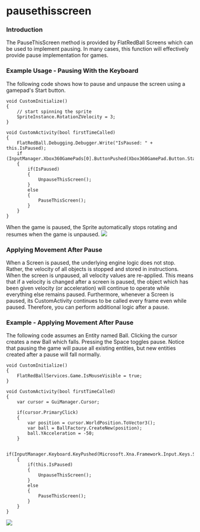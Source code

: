 # pausethisscreen

### Introduction

The PauseThisScreen method is provided by FlatRedBall Screens which can be used to implement pausing. In many cases, this function will effectively provide pause implementation for games.

### Example Usage - Pausing With the Keyboard

The following code shows how to pause and unpause the screen using a gamepad's Start button.

```
void CustomInitialize()
{
    // start spinning the sprite
    SpriteInstance.RotationZVelocity = 3;
}

void CustomActivity(bool firstTimeCalled)
{
    FlatRedBall.Debugging.Debugger.Write("IsPaused: " + this.IsPaused);
    if (InputManager.Xbox360GamePads[0].ButtonPushed(Xbox360GamePad.Button.Start))
    {
        if(IsPaused)
        {
            UnpauseThisScreen();
        }
        else
        {
            PauseThisScreen();
        }
    }
}
```

When the game is paused, the Sprite automatically stops rotating and resumes when the game is unpaused. [![](../../../../../media/2022-10-28\_19-44-16.gif)](../../../../../media/2022-10-28\_19-44-16.gif)

### Applying Movement After Pause

When a Screen is paused, the underlying engine logic does not stop. Rather, the velocity of all objects is stopped and stored in instructions. When the screen is unpaused, all velocity values are re-applied. This means that if a velocity is changed after a screen is paused, the object which has been given velocity (or acceleration) will continue to operate while everything else remains paused. Furthermore, whenever a Screen is paused, its CustomActivity continues to be called every frame even while paused. Therefore, you can perform additional logic after a pause.

### Example - Applying Movement After Pause

The following code assumes an Entity named Ball. Clicking the cursor creates a new Ball which falls. Pressing the Space toggles pause. Notice that pausing the game will pause all existing entities, but new entities created after a pause will fall normally.

```
void CustomInitialize()
{
    FlatRedBallServices.Game.IsMouseVisible = true;
}

void CustomActivity(bool firstTimeCalled)
{
    var cursor = GuiManager.Cursor;

    if(cursor.PrimaryClick)
    {
        var position = cursor.WorldPosition.ToVector3();
        var ball = BallFactory.CreateNew(position);
        ball.YAcceleration = -50;
    }

    if(InputManager.Keyboard.KeyPushed(Microsoft.Xna.Framework.Input.Keys.Space))
    {
        if(this.IsPaused)
        {
            UnpauseThisScreen();
        }
        else
        {
            PauseThisScreen();
        }
    }
}
```

&#x20; [![](../../../../../media/2022-10-28\_19-51-13.gif)](../../../../../media/2022-10-28\_19-51-13.gif)

